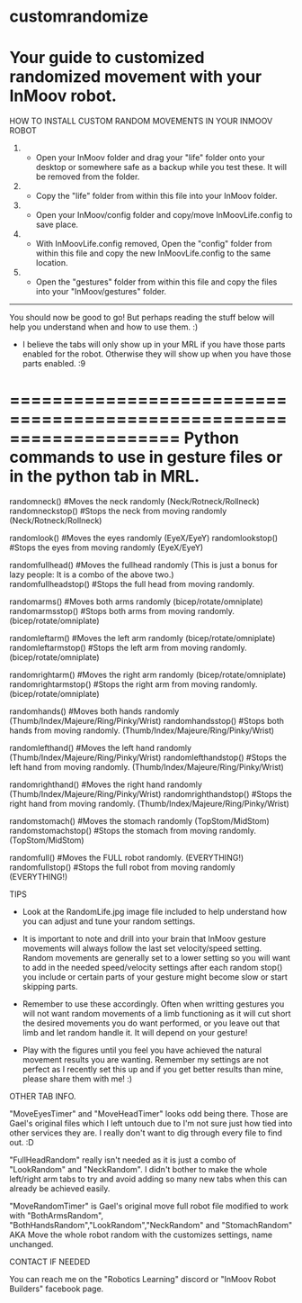 # customrandomize
Your guide to customized randomized movement with your InMoov robot. 
===========================================================================


HOW TO INSTALL CUSTOM RANDOM MOVEMENTS IN YOUR INMOOV ROBOT


1) - Open your InMoov folder and drag your "life" folder onto your desktop or somewhere safe as a backup while you test these. It will be removed from the folder.

2) - Copy the "life" folder from within this file into your InMoov folder.

3) - Open your InMoov/config folder and copy/move InMoovLife.config to save place. 

4) - With InMoovLife.config removed, Open the "config" folder from within this file and copy the new InMoovLife.config to the same location.

5) - Open the "gestures" folder from within this file and copy the files into your "InMoov/gestures" folder.
-----------------------------------------------------------------------------------------------------------
You should now be good to go! But perhaps reading the stuff below will help you understand when and how to use them. :)




- I believe the tabs will only show up in your MRL if you have those parts enabled for the robot. Otherwise they will show up when you have those parts enabled. :9

====================================================================
Python commands to use in gesture files or in the python tab in MRL.
====================================================================
randomneck()   #Moves the neck randomly (Neck/Rotneck/Rollneck)
randomneckstop()   #Stops the neck from moving randomly (Neck/Rotneck/Rollneck)

randomlook()   #Moves the eyes randomly (EyeX/EyeY)
randomlookstop()   #Stops the eyes from moving randomly (EyeX/EyeY)

randomfullhead()   #Moves the fullhead randomly (This is just a bonus for lazy people: It is a combo of the above two.)       
randomfullheadstop()    #Stops the full head from moving randomly. 

randomarms() #Moves both arms randomly (bicep/rotate/omniplate)
randomarmsstop() #Stops both arms from moving randomly.(bicep/rotate/omniplate)

randomleftarm() #Moves the left arm randomly (bicep/rotate/omniplate)
randomleftarmstop() #Stops the left arm from moving randomly.(bicep/rotate/omniplate)

randomrightarm() #Moves the right arm randomly (bicep/rotate/omniplate)
randomrightarmstop() #Stops the right arm from moving randomly.(bicep/rotate/omniplate)

randomhands() #Moves both hands randomly (Thumb/Index/Majeure/Ring/Pinky/Wrist)
randomhandsstop() #Stops both hands from moving randomly.    (Thumb/Index/Majeure/Ring/Pinky/Wrist)

randomlefthand() #Moves the left hand randomly (Thumb/Index/Majeure/Ring/Pinky/Wrist)
randomlefthandstop() #Stops the left hand from moving randomly.    (Thumb/Index/Majeure/Ring/Pinky/Wrist)

randomrighthand() #Moves the right hand randomly (Thumb/Index/Majeure/Ring/Pinky/Wrist)
randomrighthandstop() #Stops the right hand from moving randomly.    (Thumb/Index/Majeure/Ring/Pinky/Wrist)

randomstomach() #Moves the stomach randomly (TopStom/MidStom)
randomstomachstop() #Stops the stomach from moving randomly. (TopStom/MidStom)

randomfull() #Moves the FULL robot randomly. (EVERYTHING!)
randomfullstop() #Stops the full robot from moving randomly (EVERYTHING!)


TIPS

- Look at the RandomLife.jpg image file included to help understand how you can adjust and tune your random settings. 

- It is important to note and drill into your brain that InMoov gesture movements will always follow the last set velocity/speed setting. Random movements are generally set to a lower setting so you will want to add in the needed speed/velocity settings after each random stop() you include or certain parts of your gesture might become slow or start skipping parts.

- Remember to use these accordingly. Often when writting gestures you will not want random movements of a limb functioning as it will cut short the desired movements you do want performed, or you leave out that limb and let random handle it. It will depend on your gesture!

- Play with the figures until you feel you have achieved the natural movement results you are wanting. Remember my settings are not perfect as I recently set this up and if you get better results than mine, please share them with me! :)


OTHER TAB INFO.

"MoveEyesTimer" and "MoveHeadTimer" looks odd being there. Those are Gael's original files which I left untouch due to I'm not sure just how tied into other services they are. I really don't want to dig through every file to find out. :D

"FullHeadRandom" really isn't needed as it is just a combo of "LookRandom" and "NeckRandom". I didn't bother to make the whole left/right arm tabs to try and avoid adding so many new tabs when this can already be achieved easily.

"MoveRandomTimer" is Gael's original move full robot file modified to work with "BothArmsRandom", "BothHandsRandom","LookRandom","NeckRandom" and "StomachRandom" AKA Move the whole robot random with the customizes settings, name unchanged.

CONTACT IF NEEDED

You can reach me on the "Robotics Learning" discord or "InMoov Robot Builders" facebook page.
